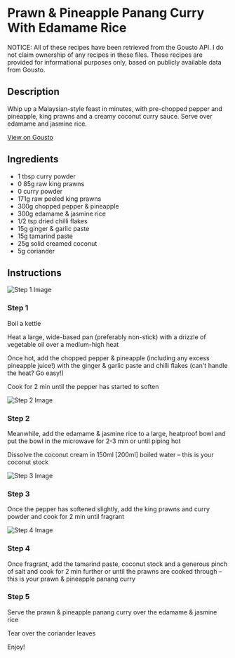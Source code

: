 # Prawn & Pineapple Panang Curry With Edamame Rice

NOTICE: All of these recipes have been retrieved from the Gousto API. I do not claim ownership of any recipes in these files. These recipes are provided for informational purposes only, based on publicly available data from Gousto.

## Description

Whip up a Malaysian-style feast in minutes, with pre-chopped pepper and pineapple, king prawns and a creamy coconut curry sauce. Serve over edamame and jasmine rice.

[View on Gousto](https://www.gousto.co.uk/recipes/cookbook/prawn-pineapple-panang-curry-with-edamame-rice)

## Ingredients

- 1 tbsp curry powder
- 0 85g raw king prawns
- 0 curry powder
- 171g raw peeled king prawns
- 300g chopped pepper & pineapple
- 300g edamame & jasmine rice
- 1/2 tsp dried chilli flakes
- 15g ginger & garlic paste
- 15g tamarind paste
- 25g solid creamed coconut
- 5g coriander

## Instructions

![Step 1 Image](https://production-media.gousto.co.uk/cms/recipe-step-image/step-1-1616584782387-x200.jpg)

### Step 1

Boil a kettle

Heat a large, wide-based pan (preferably non-stick) with a drizzle of vegetable oil over a medium-high heat

Once hot, add the chopped pepper & pineapple (including any excess pineapple juice!) with the ginger & garlic paste and chilli flakes (can't handle the heat? Go easy!)

Cook for 2 min until the pepper has started to soften

![Step 2 Image](https://production-media.gousto.co.uk/cms/recipe-step-image/step-2-1616584809498-x200.jpg)

### Step 2

Meanwhile, add the edamame & jasmine rice to a large, heatproof bowl and put the bowl in the microwave for 2-3 min or until piping hot

Dissolve the coconut cream in 150ml <span class="text-danger">[200ml]</span> boiled water – this is your coconut stock

![Step 3 Image](https://production-media.gousto.co.uk/cms/recipe-step-image/step-3-1616584821059-x200.jpg)

### Step 3

Once the pepper has softened slightly, add the king prawns and curry powder and cook for 2 min until fragrant

![Step 4 Image](https://production-media.gousto.co.uk/cms/recipe-step-image/step-4-1616584850587-x200.jpg)

### Step 4

Once fragrant, add the tamarind paste, coconut stock and a generous pinch of salt and cook for 2 min further or until the prawns are cooked through – this is your prawn & pineapple panang curry

### Step 5

Serve the prawn & pineapple panang curry over the edamame & jasmine rice

Tear over the coriander leaves

Enjoy!

